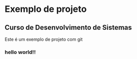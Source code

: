 # Exemplo de projeto

## Curso de Desenvolvimento  de Sistemas

Este é um exemplo de projeto com git

 ### hello world!!
